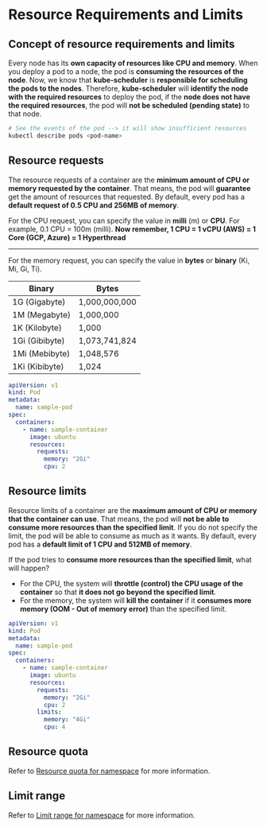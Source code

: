 # Resource Requirements and Limits

## Concept of resource requirements and limits

Every node has its **own capacity of resources like CPU and memory**. When you deploy a pod to a node, the pod is **consuming the resources of the node**. Now, we know that **kube-scheduler** is **responsible for scheduling the pods to the nodes**. Therefore, **kube-scheduler** will **identify the node with the required resources** to deploy the pod, if the **node does not have the required resources**, the pod will **not be scheduled (pending state)** to that node.

```bash
# See the events of the pod --> it will show insufficient resources
kubectl describe pods <pod-name>
```

## Resource requests

The resource requests of a container are the **minimum amount of CPU or memory requested by the container**. That means, the pod will **guarantee** get the amount of resources that requested. By default, every pod has a **default request of 0.5 CPU and 256MB of memory**.

For the CPU request, you can specify the value in **milli** (m) or **CPU**. For example, 0.1 CPU = 100m (milli). **Now remember, 1 CPU = 1 vCPU (AWS) = 1 Core (GCP, Azure) = 1 Hyperthread**

---
For the memory request, you can specify the value in **bytes** or **binary** (Ki, Mi, Gi, Ti).

| Binary | Bytes |
| ------ | ----- |
| 1G (Gigabyte) | 1,000,000,000 |
| 1M (Megabyte) | 1,000,000 |
| 1K (Kilobyte) | 1,000 |
| 1Gi (Gibibyte) | 1,073,741,824 |
| 1Mi (Mebibyte) | 1,048,576 |
| 1Ki (Kibibyte) | 1,024 |

```yaml title="pod.yaml"
apiVersion: v1
kind: Pod
metadata:
  name: sample-pod
spec:
  containers:
    - name: sample-container
      image: ubuntu
      resources:
        requests:
          memory: "2Gi"
          cpu: 2
```

## Resource limits

Resource limits of a container are the **maximum amount of CPU or memory that the container can use**. That means, the pod will **not be able to consume more resources than the specified limit**. If you do not specify the limit, the pod will be able to consume as much as it wants. By default, every pod has a **default limit of 1 CPU and 512MB of memory**. 

If the pod tries to **consume more resources than the specified limit**, what will happen?

- For the CPU, the system will **throttle (control) the CPU usage of the container** so that **it does not go beyond the specified limit**.
- For the memory, the system will **kill the container** if it **consumes more memory (OOM - Out of memory error)** than the specified limit.

```yaml title="pod.yaml"
apiVersion: v1
kind: Pod
metadata:
  name: sample-pod
spec:
  containers:
    - name: sample-container
      image: ubuntu
      resources:
        requests:
          memory: "2Gi"
          cpu: 2
        limits:
          memory: "4Gi"
          cpu: 4
```

## Resource quota

Refer to [Resource quota for namespace](../namespace#resource-quota-for-namespace) for more information.

## Limit range

Refer to [Limit range for namespace](../namespace#limit-range-for-namespace) for more information.
